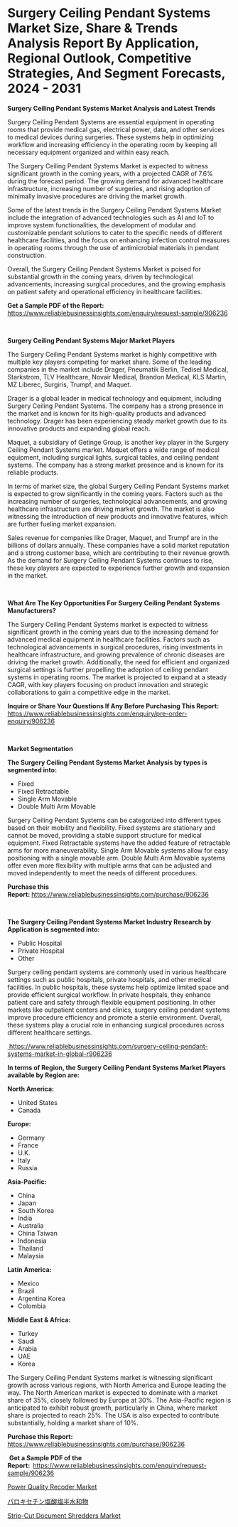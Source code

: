 <p><h1>Surgery Ceiling Pendant Systems Market Size, Share & Trends Analysis Report By Application, Regional Outlook, Competitive Strategies, And Segment Forecasts, 2024 - 2031</h1></p><p><strong>Surgery Ceiling Pendant Systems Market Analysis and Latest Trends</strong></p>
<p><p>Surgery Ceiling Pendant Systems are essential equipment in operating rooms that provide medical gas, electrical power, data, and other services to medical devices during surgeries. These systems help in optimizing workflow and increasing efficiency in the operating room by keeping all necessary equipment organized and within easy reach.</p><p>The Surgery Ceiling Pendant Systems Market is expected to witness significant growth in the coming years, with a projected CAGR of 7.6% during the forecast period. The growing demand for advanced healthcare infrastructure, increasing number of surgeries, and rising adoption of minimally invasive procedures are driving the market growth.</p><p>Some of the latest trends in the Surgery Ceiling Pendant Systems Market include the integration of advanced technologies such as AI and IoT to improve system functionalities, the development of modular and customizable pendant solutions to cater to the specific needs of different healthcare facilities, and the focus on enhancing infection control measures in operating rooms through the use of antimicrobial materials in pendant construction.</p><p>Overall, the Surgery Ceiling Pendant Systems Market is poised for substantial growth in the coming years, driven by technological advancements, increasing surgical procedures, and the growing emphasis on patient safety and operational efficiency in healthcare facilities.</p></p>
<p><strong>Get a Sample PDF of the Report:&nbsp;</strong> <a href="https://www.reliablebusinessinsights.com/enquiry/request-sample/906236">https://www.reliablebusinessinsights.com/enquiry/request-sample/906236</a></p>
<p>&nbsp;</p>
<p><strong>Surgery Ceiling Pendant Systems Major Market Players</strong></p>
<p><p>The Surgery Ceiling Pendant Systems market is highly competitive with multiple key players competing for market share. Some of the leading companies in the market include Drager, Pneumatik Berlin, Tedisel Medical, Starkstrom, TLV Healthcare, Novair Medical, Brandon Medical, KLS Martin, MZ Liberec, Surgiris, Trumpf, and Maquet.</p><p>Drager is a global leader in medical technology and equipment, including Surgery Ceiling Pendant Systems. The company has a strong presence in the market and is known for its high-quality products and advanced technology. Drager has been experiencing steady market growth due to its innovative products and expanding global reach.</p><p>Maquet, a subsidiary of Getinge Group, is another key player in the Surgery Ceiling Pendant Systems market. Maquet offers a wide range of medical equipment, including surgical lights, surgical tables, and ceiling pendant systems. The company has a strong market presence and is known for its reliable products.</p><p>In terms of market size, the global Surgery Ceiling Pendant Systems market is expected to grow significantly in the coming years. Factors such as the increasing number of surgeries, technological advancements, and growing healthcare infrastructure are driving market growth. The market is also witnessing the introduction of new products and innovative features, which are further fueling market expansion.</p><p>Sales revenue for companies like Drager, Maquet, and Trumpf are in the billions of dollars annually. These companies have a solid market reputation and a strong customer base, which are contributing to their revenue growth. As the demand for Surgery Ceiling Pendant Systems continues to rise, these key players are expected to experience further growth and expansion in the market.</p></p>
<p>&nbsp;</p>
<p><strong>What Are The Key Opportunities For Surgery Ceiling Pendant Systems Manufacturers?</strong></p>
<p><p>The Surgery Ceiling Pendant Systems market is expected to witness significant growth in the coming years due to the increasing demand for advanced medical equipment in healthcare facilities. Factors such as technological advancements in surgical procedures, rising investments in healthcare infrastructure, and growing prevalence of chronic diseases are driving the market growth. Additionally, the need for efficient and organized surgical settings is further propelling the adoption of ceiling pendant systems in operating rooms. The market is projected to expand at a steady CAGR, with key players focusing on product innovation and strategic collaborations to gain a competitive edge in the market.</p></p>
<p><strong>Inquire or Share Your Questions If Any Before Purchasing This Report:</strong> <a href="https://www.reliablebusinessinsights.com/enquiry/pre-order-enquiry/906236">https://www.reliablebusinessinsights.com/enquiry/pre-order-enquiry/906236</a></p>
<p>&nbsp;</p>
<p><strong>Market Segmentation</strong></p>
<p><strong>The Surgery Ceiling Pendant Systems Market Analysis by types is segmented into:</strong></p>
<p><ul><li>Fixed</li><li>Fixed Retractable</li><li>Single Arm Movable</li><li>Double Multi Arm Movable</li></ul></p>
<p><p>Surgery Ceiling Pendant Systems can be categorized into different types based on their mobility and flexibility. Fixed systems are stationary and cannot be moved, providing a stable support structure for medical equipment. Fixed Retractable systems have the added feature of retractable arms for more maneuverability. Single Arm Movable systems allow for easy positioning with a single movable arm. Double Multi Arm Movable systems offer even more flexibility with multiple arms that can be adjusted and moved independently to meet the needs of different procedures.</p></p>
<p><strong>Purchase this Report:&nbsp;</strong><a href="https://www.reliablebusinessinsights.com/purchase/906236">https://www.reliablebusinessinsights.com/purchase/906236</a></p>
<p>&nbsp;</p>
<p><strong>The Surgery Ceiling Pendant Systems Market Industry Research by Application is segmented into:</strong></p>
<p><ul><li>Public Hospital</li><li>Private Hospital</li><li>Other</li></ul></p>
<p><p>Surgery ceiling pendant systems are commonly used in various healthcare settings such as public hospitals, private hospitals, and other medical facilities. In public hospitals, these systems help optimize limited space and provide efficient surgical workflow. In private hospitals, they enhance patient care and safety through flexible equipment positioning. In other markets like outpatient centers and clinics, surgery ceiling pendant systems improve procedure efficiency and promote a sterile environment. Overall, these systems play a crucial role in enhancing surgical procedures across different healthcare settings.</p></p>
<p><a href="https://www.reliablebusinessinsights.com/surgery-ceiling-pendant-systems-market-in-global-r906236">&nbsp;https://www.reliablebusinessinsights.com/surgery-ceiling-pendant-systems-market-in-global-r906236</a></p>
<p><strong>In terms of Region, the Surgery Ceiling Pendant Systems Market Players available by Region are:</strong></p>
<p>
    <p> <strong> North America: </strong>
        <ul>
            <li>United States</li>
            <li>Canada</li>
        </ul>
        </p> 
    <p> <strong> Europe: </strong>
        <ul>
            <li>Germany</li>
            <li>France</li>
            <li>U.K.</li>
            <li>Italy</li>
            <li>Russia</li>
        </ul>
        </p> 
    <p> <strong> Asia-Pacific: </strong>
        <ul>
            <li>China</li>
            <li>Japan</li>
            <li>South Korea</li>
            <li>India</li>
            <li>Australia</li>
            <li>China Taiwan</li>
            <li>Indonesia</li>
            <li>Thailand</li>
            <li>Malaysia</li>
        </ul>
        </p> 
    <p> <strong> Latin America: </strong>
        <ul>
            <li>Mexico</li>
            <li>Brazil</li>
            <li>Argentina Korea</li>
            <li>Colombia</li>
        </ul>
        </p> 
    <p> <strong> Middle East & Africa: </strong>
        <ul>
            <li>Turkey</li>
            <li>Saudi</li>
            <li>Arabia</li>
            <li>UAE</li>
            <li>Korea</li>
        </ul>
    </p>
    </p>
<p><p>The Surgery Ceiling Pendant Systems market is witnessing significant growth across various regions, with North America and Europe leading the way. The North American market is expected to dominate with a market share of 35%, closely followed by Europe at 30%. The Asia-Pacific region is anticipated to exhibit robust growth, particularly in China, where market share is projected to reach 25%. The USA is also expected to contribute substantially, holding a market share of 10%.</p></p>
<p><strong>Purchase this Report: </strong><a href="https://www.reliablebusinessinsights.com/purchase/906236">https://www.reliablebusinessinsights.com/purchase/906236</a></p>
<p>&nbsp;<strong>Get a Sample PDF of the Report:&nbsp;&nbsp;</strong><a href="https://www.reliablebusinessinsights.com/enquiry/request-sample/906236">https://www.reliablebusinessinsights.com/enquiry/request-sample/906236</a></p>
<p><strong></strong></p>
<p><p><a href="https://view.publitas.com/reportprime-1/power-quality-recoder-market-analysis-and-sze-forecasted-for-period-from-2024-to-2031/">Power Quality Recoder Market</a></p><p><a href="https://medium.com/@bonniehoppe1/%E3%83%91%E3%83%AD%E3%82%AD%E3%82%BB%E3%83%81%E3%83%B3%E5%A1%A9%E9%85%B8%E5%A1%A9%E5%8D%8A%E6%B0%B4%E5%92%8C%E7%89%A9%E5%B8%82%E5%A0%B4%E8%AA%BF%E6%9F%BB%E5%A0%B1%E5%91%8A%E6%9B%B8-%E3%81%9D%E3%81%AE%E6%AD%B4%E5%8F%B2%E3%81%8A%E3%82%88%E3%81%B3%E4%BA%88%E6%B8%AC2024%E5%B9%B4%E3%81%8B%E3%82%892031%E5%B9%B4-fa247accbb68">パロキセチン塩酸塩半水和物</a></p><p><a href="https://github.com/vimar16th/Market-Research-Report-List-4/blob/main/strip-cut-document-shredders-market.md">Strip-Cut Document Shredders Market</a></p></p>